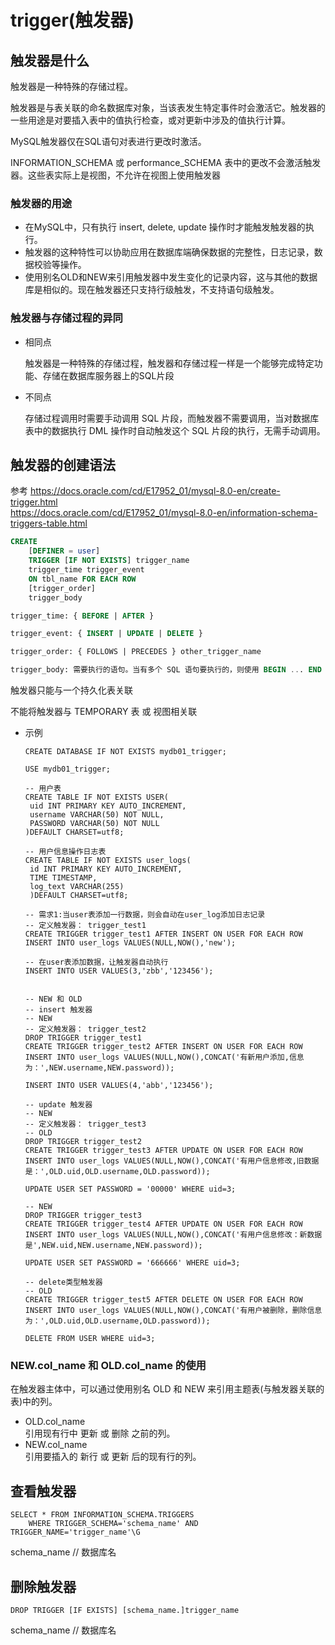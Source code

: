 # trigger(触发器)

## 触发器是什么
触发器是一种特殊的存储过程。

触发器是与表关联的命名数据库对象，当该表发生特定事件时会激活它。触发器的一些用途是对要插入表中的值执行检查，或对更新中涉及的值执行计算。

MySQL触发器仅在SQL语句对表进行更改时激活。

INFORMATION_SCHEMA 或 performance_SCHEMA 表中的更改不会激活触发器。这些表实际上是视图，不允许在视图上使用触发器


### 触发器的用途
* 在MySQL中，只有执行 insert, delete, update 操作时才能触发触发器的执行。
* 触发器的这种特性可以协助应用在数据库端确保数据的完整性，日志记录，数据校验等操作。
* 使用别名OLD和NEW来引用触发器中发生变化的记录内容，这与其他的数据库是相似的。现在触发器还只支持行级触发，不支持语句级触发。


### 触发器与存储过程的异同
* 相同点
    
    触发器是一种特殊的存储过程，触发器和存储过程一样是一个能够完成特定功能、存储在数据库服务器上的SQL片段

* 不同点

    存储过程调用时需要手动调用 SQL 片段，而触发器不需要调用，当对数据库表中的数据执行 DML 操作时自动触发这个 SQL 片段的执行，无需手动调用。
    
## 触发器的创建语法
参考 https://docs.oracle.com/cd/E17952_01/mysql-8.0-en/create-trigger.html  
https://docs.oracle.com/cd/E17952_01/mysql-8.0-en/information-schema-triggers-table.html

```sql
CREATE
    [DEFINER = user]
    TRIGGER [IF NOT EXISTS] trigger_name
    trigger_time trigger_event
    ON tbl_name FOR EACH ROW
    [trigger_order]
    trigger_body

trigger_time: { BEFORE | AFTER }

trigger_event: { INSERT | UPDATE | DELETE }

trigger_order: { FOLLOWS | PRECEDES } other_trigger_name

trigger_body: 需要执行的语句。当有多个 SQL 语句要执行的，则使用 BEGIN ... END 包裹
```
触发器只能与一个持久化表关联

不能将触发器与 TEMPORARY 表 或 视图相关联

* 示例
    ```mysql
    CREATE DATABASE IF NOT EXISTS mydb01_trigger;

    USE mydb01_trigger;

    -- 用户表
    CREATE TABLE IF NOT EXISTS USER(
     uid INT PRIMARY KEY AUTO_INCREMENT,
     username VARCHAR(50) NOT NULL,
     PASSWORD VARCHAR(50) NOT NULL
    )DEFAULT CHARSET=utf8;

    -- 用户信息操作日志表
    CREATE TABLE IF NOT EXISTS user_logs(
     id INT PRIMARY KEY AUTO_INCREMENT,
     TIME TIMESTAMP,
     log_text VARCHAR(255)
     )DEFAULT CHARSET=utf8;
     
    -- 需求1:当user表添加一行数据，则会自动在user_log添加日志记录
    -- 定义触发器： trigger_test1
    CREATE TRIGGER trigger_test1 AFTER INSERT ON USER FOR EACH ROW
    INSERT INTO user_logs VALUES(NULL,NOW(),'new');

    -- 在user表添加数据，让触发器自动执行
    INSERT INTO USER VALUES(3,'zbb','123456');
     
     
    -- NEW 和 OLD
    -- insert 触发器
    -- NEW
    -- 定义触发器： trigger_test2
    DROP TRIGGER trigger_test1
    CREATE TRIGGER trigger_test2 AFTER INSERT ON USER FOR EACH ROW
    INSERT INTO user_logs VALUES(NULL,NOW(),CONCAT('有新用户添加,信息为：',NEW.username,NEW.password));

    INSERT INTO USER VALUES(4,'abb','123456');

    -- update 触发器
    -- NEW
    -- 定义触发器： trigger_test3
    -- OLD
    DROP TRIGGER trigger_test2
    CREATE TRIGGER trigger_test3 AFTER UPDATE ON USER FOR EACH ROW
    INSERT INTO user_logs VALUES(NULL,NOW(),CONCAT('有用户信息修改,旧数据是：',OLD.uid,OLD.username,OLD.password));

    UPDATE USER SET PASSWORD = '00000' WHERE uid=3;

    -- NEW
    DROP TRIGGER trigger_test3
    CREATE TRIGGER trigger_test4 AFTER UPDATE ON USER FOR EACH ROW
    INSERT INTO user_logs VALUES(NULL,NOW(),CONCAT('有用户信息修改：新数据是',NEW.uid,NEW.username,NEW.password));

    UPDATE USER SET PASSWORD = '666666' WHERE uid=3;

    -- delete类型触发器
    -- OLD
    CREATE TRIGGER trigger_test5 AFTER DELETE ON USER FOR EACH ROW
    INSERT INTO user_logs VALUES(NULL,NOW(),CONCAT('有用户被删除，删除信息为：',OLD.uid,OLD.username,OLD.password));

    DELETE FROM USER WHERE uid=3;
    ```

### NEW.col_name 和 OLD.col_name 的使用

在触发器主体中，可以通过使用别名 OLD 和 NEW 来引用主题表(与触发器关联的表)中的列。  
* OLD.col_name  
    引用现有行中 更新 或 删除 之前的列。  
* NEW.col_name  
    引用要插入的 新行 或 更新 后的现有行的列。  


## 查看触发器
```mysql
SELECT * FROM INFORMATION_SCHEMA.TRIGGERS
    WHERE TRIGGER_SCHEMA='schema_name' AND TRIGGER_NAME='trigger_name'\G
```
schema_name  // 数据库名


## 删除触发器
```mysql
DROP TRIGGER [IF EXISTS] [schema_name.]trigger_name
```
schema_name  // 数据库名


